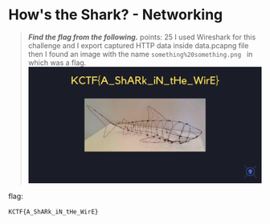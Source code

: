 # How's the Shark? - Networking
>***Find the flag from the following.***
points: 25
I used Wireshark for this challenge and I export captured HTTP data inside data.pcapng file then I found an image with the name `something%20something.png ` in which was a flag.
![flag](hows_the_shark.png)

flag: 
```
KCTF{A_ShARk_iN_tHe_WirE}
```